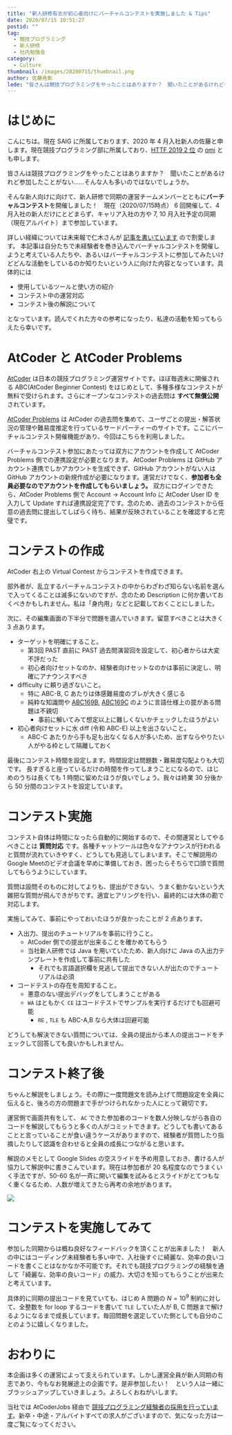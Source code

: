 ```yaml
---
title: "新人研修有志が初心者向けにバーチャルコンテストを実施しました & Tips"
date: 2020/07/15 10:51:27
postid: ""
tag:
  - 競技プログラミング
  - 新人研修
  - 社内勉強会
category:
  - Culture
thumbnail: /images/20200715/thumbnail.png
author: 佐藤尭彰
lede: "皆さんは競技プログラミングをやったことはありますか？　聞いたことがあるけれど参加したことがない……そんな人も多いのではないでしょうか。そんな新人向けに向けて、新人研修で同期の運営チームメンバーとともにバーチャルコンテストを開催しました！　現在 6 回開催して、4 月入社の新人だけにとどまらず、キャリア入社の方や 7, 10 月入社予定の同期（現在アルバイト）まで参加しています。"
---
```


# はじめに

こんにちは。現在 SAIG に所属しております、2020 年 4 月入社新人の佐藤と申します。現在競技プログラミング部に所属しており、[HTTF 2019 2 位](https://atcoder.jp/contests/future-contest-2019-final/standings) の [omi](https://atcoder.jp/users/omi) とも申します。

皆さんは競技プログラミングをやったことはありますか？　聞いたことがあるけれど参加したことがない……そんな人も多いのではないでしょうか。

そんな新人向けに向けて、新人研修で同期の運営チームメンバーとともに**バーチャルコンテスト**を開催しました！　現在（2020/07/15時点） 6 回開催して、4 月入社の新人だけにとどまらず、キャリア入社の方や 7, 10 月入社予定の同期（現在アルバイト）まで参加しています。

詳しい経緯については未来報で仁木さんが [記事を書いています](https://note.future.co.jp/n/nda51c959f75a) ので割愛します。
本記事は自分たちで未経験者を巻き込んでバーチャルコンテストを開催しようと考えている人たちや、あるいはバーチャルコンテストに参加してみたいけどどんな活動をしているのか知りたいという人に向けた内容となっています。具体的には

- 使用しているツールと使い方の紹介
- コンテスト中の運営対応
- コンテスト後の解説について

となっています。読んでくれた方々の参考になったり、私達の活動を知ってもらえたら幸いです。

# AtCoder と AtCoder Problems

[AtCoder](https://atcoder.jp/home) は日本の競技プログラミング運営サイトです。ほぼ毎週末に開催される ABC(AtCoder Beginner Contest) をはじめとして、多種多様なコンテストが無料で受けられます。さらにオープンなコンテストの過去問は **すべて無償公開** されています。

[AtCoder Problems](https://kenkoooo.com/atcoder/#/table/) は AtCoder の過去問を集めて、ユーザごとの提出・解答状況の管理や難易度推定を行っているサードパーティーのサイトです。ここにバーチャルコンテスト開催機能があり、今回はこちらを利用しました。

バーチャルコンテスト参加にあたっては双方にアカウントを作成して AtCoder Problems 側での連携設定が必要となります。 AtCoder Problems は GitHub アカウント連携でしかアカウントを生成できず、GitHub アカウントがない人は GitHub アカウントの新規作成が必要になります。運営だけでなく、**参加者も全員必要なのでアカウントを作成してもらいましょう。**
双方にログインできたら、AtCoder Problems 側で Account → Account Info に AtCoder User ID を入力して Update すれば連携設定完了です。念のため、過去のコンテストから任意の過去問に提出してしばらく待ち、結果が反映されていることを確認すると完璧です。

# コンテストの作成

AtCoder 右上の Virtual Contest からコンテストを作成できます。

部外者が、乱立するバーチャルコンテストの中からわざわざ知らない名前を選んで入ってくることは滅多にないのですが、念のため Description に何か書いておくべきかもしれません。私は「身内用」などと記載しておくことにしました。

次に、その編集画面の下半分で問題を選んでいきます。留意すべきことは大きく 3 点あります。

- ターゲットを明確にすること。
  - 第3回 PAST 直前に PAST 過去問演習回を設定して、初心者からは大変不評だった
  - 初心者向けセットなのか、経験者向けセットなのかは事前に決定し、明確にアナウンスすべき
- difficulty に頼り過ぎないこと。
  - 特に ABC-B, C あたりは体感難易度のブレが大きく感じる
  - 純粋な知識問や [ABC169B](https://atcoder.jp/contests/abc169/tasks/abc169_b), [ABC169C](https://atcoder.jp/contests/abc169/tasks/abc169_c) のように言語仕様上の罠がある問題は不親切
    - 事前に解いてみて想定以上に難しくないかチェックしたほうがよい
- 初心者向けセットに水 diff (令和 ABC-E) 以上を出さないこと。
  - ABC-C あたりから手も足も出なくなる人が多いため、出すならやりたい人がやる枠として隔離しておく

最後にコンテスト時間を設定します。時間設定は問題数・難易度勾配よりも大切です。
長すぎると座っているだけの時間を作ってしまうことになるので、はじめのうちは長くても 1 時間に留めたほうが良いでしょう。我々は終業 30 分後から 50 分間のコンテストを設定しています。

# コンテスト実施

コンテスト自体は時間になったら自動的に開始するので、その間運営としてやるべきことは **質問対応** です。各種チャットツールは色々なアナウンスが行われると質問が流れていきやすく、どうしても見逃してしまいます。そこで解説用のGoogle Meetのビデオ会議を早めに準備しておき、困ったらそちらで口頭で質問してもらうようにしています。

質問は設問そのものに対してよりも、提出ができない、うまく動かないという大雑把な質問が飛んできがちです。適宜ヒアリングを行い、最終的には大体の勘で対応します。

実施してみて、事前にやっておいたほうが良かったことが 2 点あります。

- 入出力、提出のチュートリアルを事前に行うこと。
  - AtCoder 側での提出が出来ることを確かめてもらう
  - 当社新人研修では Java を用いていたため、新人向けに Java の入出力テンプレートを作成して事前に共有した
    - それでも言語選択欄を見逃して提出できない人が出たのでチュートリアルは必須
- コードテストの存在を周知すること。
  - 悪意のない提出デバッグをしてしまうことがある
  - `WA` はともかく `CE` はコードテストでサンプルを実行するだけでも回避可能
    - `RE` , `TLE` も ABC-A,B なら大体は回避可能

どうしても解決できない質問については、全員の提出から本人の提出コードをチェックして回答しても良いかもしれません。

# コンテスト終了後

ちゃんと解説をしましょう。その際に一度問題文を読み上げて問題設定を全員に伝えると、後ろの方の問題まで手がつけられなかった人にとって親切です。

運営側で画面共有をして、 `AC` できた参加者のコードを数人分映しながら各自のコードを解説してもらうと多くの人がコミットできます。どうしても書いてあることと言っていることが食い違うケースがありますので、経験者が質問したり指摘したりして認識を合わせると全員の成長につながると思います。

解説のメモとして Google Slides の空スライドを予め用意しておき、書ける人が協力して解説中に書きこんでいます。現在は参加者が 20 名程度なのでうまくいく手法ですが、50-60 名が一斉に開いて編集を試みるとスライドがとてつもなく重くなるため、人数が増えてきたら再考の余地があります。

<img src="/images/20200715/photo_20200715_01.png" loading="lazy">

# コンテストを実施してみて

参加した同期からは概ね良好なフィードバックを頂くことが出来ました！　新人の中にはコーディング未経験者も多い中で、入社後すぐに綺麗な、効率の良いコードを書くことはなかなか不可能です。それでも競技プログラミングの経験を通して「綺麗な、効率の良いコード」の威力、大切さを知ってもらうことが出来たと考えています。

具体的に同期の提出コードを見ていても、はじめ A 問題の $N= 10^9$ 制約に対して、全整数を for loop するコードを書いて `TLE` していた人が B, C 問題まで解けるようになるまで成長しています。毎回問題を選定していた側としても自分のことのように嬉しくなりました。

# おわりに

本企画は多くの運営によって支えられています。しかし運営全員が新人同期の有志であり、今もなお発展途上の企画です。是非参加したい！　という人は一緒にブラッシュアップしていきましょう。よろしくおねがいします。

当社では AtCoderJobs 経由で [競技プログラミング経験者の採用を行っています](https://jobs.atcoder.jp/offers/list?f.CompanyScreenName=future)。新卒・中途・アルバイトすべての求人がございますので、気になった方は一度ご覧になってください。
